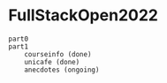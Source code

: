 # FullStackOpen2022

```
part0
part1
    courseinfo (done)
    unicafe (done)
    anecdotes (ongoing)
```